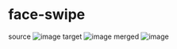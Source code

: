 # face-swipe
source
![image](http://github.com/lyzq/face-swipe/raw/master/images/baby.png)
target
![image](http://github.com/lyzq/face-swipe/raw/master/images/baby4.png)
merged
![image](http://github.com/lyzq/face-swipe/raw/master/images/target.png)
